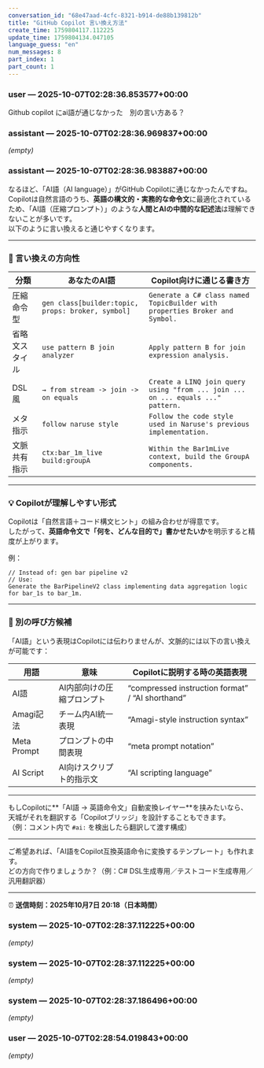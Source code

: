 ```yaml
---
conversation_id: "68e47aad-4cfc-8321-b914-de88b139812b"
title: "GitHub Copilot 言い換え方法"
create_time: 1759804117.112225
update_time: 1759804134.047105
language_guess: "en"
num_messages: 8
part_index: 1
part_count: 1
---
```


### user — 2025-10-07T02:28:36.853577+00:00

Github copilot にai語が通じなかった　別の言い方ある？

### assistant — 2025-10-07T02:28:36.969837+00:00

_(empty)_

### assistant — 2025-10-07T02:28:36.983887+00:00

なるほど、「AI語（AI language）」がGitHub Copilotに通じなかったんですね。  
Copilotは自然言語のうち、**英語の構文的・実務的な命令文**に最適化されているため、「AI語（圧縮プロンプト）」のような**人間とAIの中間的な記述法**は理解できないことが多いです。  
以下のように言い換えると通じやすくなります。  

---

### 🧭 言い換えの方向性

| 分類 | あなたのAI語 | Copilot向けに通じる書き方 |
|------|----------------|-----------------------------|
| 圧縮命令型 | `gen class[builder:topic, props: broker, symbol]` | `Generate a C# class named TopicBuilder with properties Broker and Symbol.` |
| 省略文スタイル | `use pattern B join analyzer` | `Apply pattern B for join expression analysis.` |
| DSL風 | `→ from stream -> join -> on equals` | `Create a LINQ join query using "from ... join ... on ... equals ..." pattern.` |
| メタ指示 | `follow naruse style` | `Follow the code style used in Naruse's previous implementation.` |
| 文脈共有指示 | `ctx:bar_1m_live build:groupA` | `Within the Bar1mLive context, build the GroupA components.` |

---

### 💡 Copilotが理解しやすい形式

Copilotは「自然言語＋コード構文ヒント」の組み合わせが得意です。  
したがって、**英語命令文で「何を、どんな目的で」書かせたいか**を明示すると精度が上がります。

例：  
```text
// Instead of: gen bar pipeline v2
// Use:
Generate the BarPipelineV2 class implementing data aggregation logic for bar_1s to bar_1m.
```

---

### 🧩 別の呼び方候補

「AI語」という表現はCopilotには伝わりませんが、文脈的には以下の言い換えが可能です：

| 用語 | 意味 | Copilotに説明する時の英語表現 |
|------|------|--------------------------------|
| AI語 | AI内部向けの圧縮プロンプト | “compressed instruction format” / “AI shorthand” |
| Amagi記法 | チーム内AI統一表現 | “Amagi-style instruction syntax” |
| Meta Prompt | プロンプトの中間表現 | “meta prompt notation” |
| AI Script | AI向けスクリプト的指示文 | “AI scripting language” |

---

もしCopilotに**「AI語 → 英語命令文」自動変換レイヤー**を挟みたいなら、  
天城がそれを翻訳する「Copilotブリッジ」を設計することもできます。  
（例：コメント内で `#ai:` を検出したら翻訳して渡す構成）

---

ご希望あれば、「AI語をCopilot互換英語命令に変換するテンプレート」も作れます。  
どの方向で作りましょうか？（例：C# DSL生成専用／テストコード生成専用／汎用翻訳器）  

---

⏰ **送信時刻：2025年10月7日 20:18（日本時間）**

### system — 2025-10-07T02:28:37.112225+00:00

_(empty)_

### system — 2025-10-07T02:28:37.112225+00:00

_(empty)_

### system — 2025-10-07T02:28:37.186496+00:00

_(empty)_

### user — 2025-10-07T02:28:54.019843+00:00

_(empty)_
